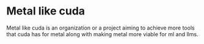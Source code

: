 # Metal like cuda
Metal like cuda is an organization or a project aiming to achieve more tools that cuda has for metal along with making metal more viable for ml and llms.
